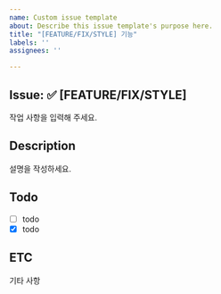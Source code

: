 ```yaml
---
name: Custom issue template
about: Describe this issue template's purpose here.
title: "[FEATURE/FIX/STYLE] 기능"
labels: ''
assignees: ''

---
```


## Issue: ✅ [FEATURE/FIX/STYLE]
작업 사항을 입력해 주세요.

## Description
설명을 작성하세요.

## Todo
- [ ] todo
- [x] todo

## ETC
기타 사항
